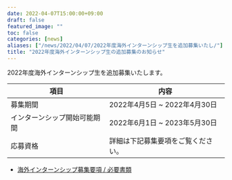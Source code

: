 ```yaml
---
date: 2022-04-07T15:00:00+09:00
draft: false
featured_image: ""
toc: false
categories: [news]
aliases: ["/news/2022/04/07/2022年度海外インターンシップ生を追加募集いたし/"]
title: "2022年度海外インターンシップ生の追加募集のお知らせ"
---
```


2022年度海外インターンシップ生を追加募集いたします。

<!--more-->

| 項目                   |  内容                       |
| --------------------- | --------------------------  |
| 募集期間                | 2022年4月5日 ~ 2022年4月30日 |
| インターンシップ開始可能期間 | 2022年6月1日 ~ 2023年5月30日 |
| 応募資格                | 詳細は下記募集要項をご覧ください。 |

- [海外インターンシップ募集要項 / 必要書類](../required-docs.md)
